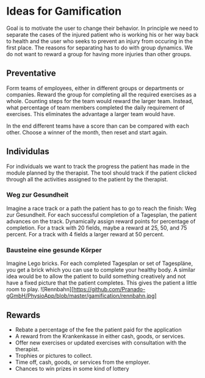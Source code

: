 # Ideas for Gamification

Goal is to motivate the user to change their behavior. In principle we need to separate the cases of the injured patient who is working his or her way back to health and the user who seeks to prevent an injury from occuring in the first place. The reasons for separating has to do with group dynamics. We do not want to reward a group for having more injuries than other groups.

## Preventative
Form teams of employees, either in different groups or departments or companies. Reward the group for completing all the required exercises as a whole. Counting steps for the team would reward the larger team. Instead, what percentage of team members completed the daily requirement of exercises. This eliminates the advantage a larger team would have.

In the end different teams have a score than can be compared with each other. Choose a winner of the month, then reset and start again.

## Individulas
For individuals we want to track the progress the patient has made in the module planned by the therapist. The tool should track if the patient clicked through all the activities assigned to the patient by the therapist. 

### Weg zur Gesundheit
Imagine a race track or a path the patient has to go to reach the finish: Weg zur Gesundheit. For each successful completion of a Tagesplan, the patient advances on the track. Dynamically assign reward points for percentage of completion. For a track with 20 fields, maybe a reward at 25, 50, and 75 percent. For a track with 4 fields a larger reward at 50 percent.

### Bausteine eine gesunde Körper
Imagine Lego bricks. For each completed Tagesplan or set of Tagespläne, you get a brick which you can use to complete your healthy body. A similar idea would be to allow the patient to build something creatively and not have a fixed picture that the patient completes. This gives the patient a little room to play.
![Rennbahn][https://github.com/Pranado-gGmbH/PhysioApp/blob/master/gamification/rennbahn.jpg]

## Rewards
* Rebate a percentage of the fee the patient paid for the application
* A reward from the Krankenkasse in either cash, goods, or services.
* Offer new exercises or updated exercises with consultation with the therapist.
* Trophies or pictures to collect. 
* Time off, cash, goods, or services from the employer.
* Chances to win prizes in some kind of lottery

